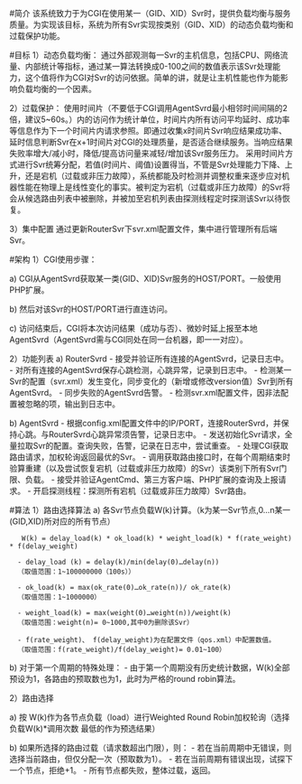 #简介
   该系统致力于为CGI在使用某一（GID、XID）Svr时，提供负载均衡与服务质量。为实现该目标，系统为所有Svr实现按类别（GID、XID）的动态负载均衡和过载保护功能。

#目标
1）动态负载均衡：
   通过外部观测每一Svr的主机信息，包括CPU、网络流量、内部统计等指标，通过某一算法转换成0-100之间的数值表示该Svr处理能力，这个值将作为CGI对Svr的访问依据。简单的讲，就是让主机性能也作为能影响负载均衡的一个因素。

2）过载保护：
   使用时间片（不要低于CGI调用AgentSvrd最小相邻时间间隔的2倍，建议5~60s。）内的访问作为统计单位，时间片内所有访问平均延时、成功率等信息作为下一个时间片内请求参照。即通过收集x时间片Svr响应结果成功率、延时信息判断Svr在x+1时间片对CGI的处理质量，是否适合继续服务。当响应结果失败率增大/减小时，降低/提高访问量来减轻/增加该Svr服务压力。
采用时间片方式进行Svr统筹分配，若值(时间片、阈值)设置得当，不管是Svr处理能力下降、上升，还是宕机（过载或非压力故障），系统都能及时检测并调整权重来逐步应对机器性能在物理上是线性变化的事实。被判定为宕机（过载或非压力故障）的Svr将会从候选路由列表中被删除，并被加至宕机列表由探测线程定时探测该Svr以待恢复。

3）集中配置
   通过更新RouterSvr下svr.xml配置文件，集中进行管理所有后端Svr。


#架构
1）CGI使用步骤：
   
   a) CGI从AgentSvrd获取某一类(GID、XID)Svr服务的HOST/PORT。一般使用PHP扩展。
   
   b) 然后对该Svr的HOST/PORT进行直连访问。
   
   c) 访问结束后，CGI将本次访问结果（成功与否）、微妙时延上报至本地AgentSvrd（AgentSvrd需与CGI同处在同一台机器，即一一对应）。

2）功能列表
   a) RouterSvrd
      - 接受并验证所有连接的AgentSvrd，记录日志中。
      - 对所有连接的AgentSvrd保存心跳检测，心跳异常，记录到日志中。
      - 检测某一Svr的配置（svr.xml）发生变化，同步变化的（新增或修改version值）Svr到所有AgentSvrd。
      - 同步失败的AgentSvrd告警。
      - 检测svr.xml配置文件，因非法配置被忽略的项，输出到日志中。

   b) AgentSvrd
      - 根据config.xml配置文件中的IP/PORT，连接RouterSvrd，并保持心跳。与RouterSvrd心跳异常须告警，记录日志中。
      - 发送初始化Svr请求，全量拉取Svr的配置。查询失败，告警，记录在日志中，尝试重查。
      - 处理CGI获取路由请求，加权轮询返回最优的Svr。
      - 调用获取路由接口时，在每个周期结束时验算重建（以及尝试恢复宕机（过载或非压力故障）的Svr）该类别下所有Svr门限、负载。
      - 接受并验证AgentCmd、第三方客户端、PHP扩展的查询及上报请求。
      - 开启探测线程：探测所有宕机（过载或非压力故障）Svr路由。

#算法
1）路由选择算法
   a) 各Svr节点负载W(k)计算。（k为某一Svr节点,0…n某一(GID,XID)所对应的所有节点）

       W(k) = delay_load(k) * ok_load(k) * weight_load(k) * f(rate_weight) * f(delay_weight)

      - delay_load (k) = delay(k)/min(delay(0)…delay(n))
      （取值范围：1~100000000（100s））
      
      - ok_load(k) = max(ok_rate(0)…ok_rate(n))/ ok_rate(k)
      （取值范围：1~1000000）
      
      - weight_load(k) = max(weight(0)…weight(n))/weight(k)
      （取值范围：weight(n)= 0~1000,其中0为删除该Svr）
      
      - f(rate_weight)、 f(delay_weight)为在配置文件（qos.xml）中配置数值。
      （取值范围：f(rate_weight)/f(delay_weight)= 0.01~100）

   b) 对于第一个周期的特殊处理：
      - 由于第一个周期没有历史统计数据，W(k)全部预设为1，各路由的预取数也为1，此时为严格的round robin算法。

2）路由选择

   a) 按 W(k)作为各节点负载（load）进行Weighted Round Robin加权轮询（选择 负载W(k)*调用次数 最低的作为预选结果）
   
   b) 如果所选择的路由过载（请求数超出门限），则：
      - 若在当前周期中无错误，则选择当前路由，但仅分配一次（预取数为1）。
      - 若在当前周期有错误出现，试探下一个节点，拒绝+1。
      - 所有节点都失败，整体过载，返回。


